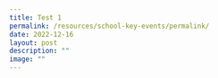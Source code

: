 ```yaml
---
title: Test 1
permalink: /resources/school-key-events/permalink/
date: 2022-12-16
layout: post
description: ""
image: ""
---
```


